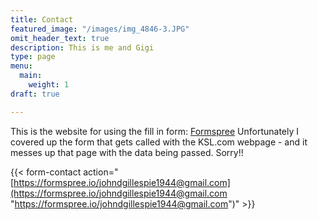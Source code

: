 ```yaml
---
title: Contact
featured_image: "/images/img_4846-3.JPG"
omit_header_text: true
description: This is me and Gigi
type: page
menu:
  main:
    weight: 1
draft: true

---
```

This is the website for using the fill in form: [Formspree](https://formspree.io/) Unfortunately I covered up the form that gets called with the KSL.com webpage - and it messes up that page with the data being passed.  Sorry!!

{{< form-contact action="[https://formspree.io/johndgillespie1944@gmail.com](https://formspree.io/johndgillespie1944@gmail.com "https://formspree.io/johndgillespie1944@gmail.com")"  >}}